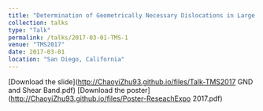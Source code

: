 ```yaml
---
title: "Determination of Geometrically Necessary Dislocations in Large Shear Strain Localization in Metals"
collection: talks
type: "Talk"
permalink: /talks/2017-03-01-TMS-1
venue: "TMS2017"
date: 2017-03-01
location: "San Diego, California"
---
```


[Download the slide](http://ChaoyiZhu93.github.io/files/Talk-TMS2017 GND and Shear Band.pdf)
[Download the poster](http://ChaoyiZhu93.github.io/files/Poster-ReseachExpo 2017.pdf)
